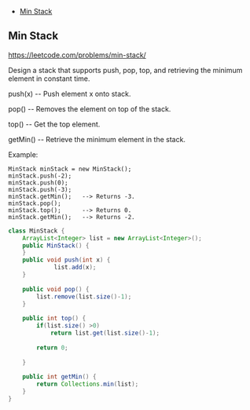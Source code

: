 + [Min Stack](#min-stack)


## Min Stack

https://leetcode.com/problems/min-stack/

Design a stack that supports push, pop, top, and retrieving the minimum element in constant time.

push(x) -- Push element x onto stack.

pop() -- Removes the element on top of the stack.

top() -- Get the top element.

getMin() -- Retrieve the minimum element in the stack.
 

Example:
```
MinStack minStack = new MinStack();
minStack.push(-2);
minStack.push(0);
minStack.push(-3);
minStack.getMin();   --> Returns -3.
minStack.pop();
minStack.top();      --> Returns 0.
minStack.getMin();   --> Returns -2.
```

```java
class MinStack {
    ArrayList<Integer> list = new ArrayList<Integer>();
    public MinStack() {    
    }    
    public void push(int x) {
             list.add(x);        
    }
    
    public void pop() {
        list.remove(list.size()-1);        
    }
    
    public int top() {
        if(list.size() >0)
            return list.get(list.size()-1);
        
        return 0;
        
    }
    
    public int getMin() {
        return Collections.min(list);
    }
}
```
